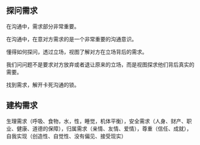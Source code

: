 ## 探问需求

在沟通中，需求部分非常重要。

在沟通中，在意对方需求的是一个非常重要的沟通意识。

懂得如何探问，透过立场，视图了解对方在立场背后的需求。

我们问问题不是要求对方放弃或者退让原来的立场，而是视图探求他们背后真实的需要。

找到需求，解开卡死沟通的锁。

## 建构需求

生理需求（呼吸、食物，水，性，睡觉，机体平衡），安全需求（人身、财产、职业、健康、道德的保障），归属需求（亲情、友情、爱情），尊重（信任、成就），自我实现（创造性、自觉性、没有偏见、接受现实）